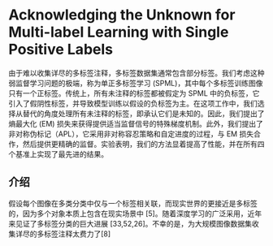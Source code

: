 # Acknowledging the Unknown for Multi-label Learning with Single Positive Labels



由于难以收集详尽的多标签注释，多标签数据集通常包含部分标签。我们考虑这种弱监督学习问题的极端，称为单正多标签学习 (SPML)，其中每个多标签训练图像只有一个正标签。传统上，所有未注释的标签都被假定为 SPML 中的负标签，它引入了假阴性标签，并导致模型训练以假设的负标签为主。在这项工作中，我们选择从替代的角度处理所有未注释的标签，即承认它们是未知的。因此，我们提出了熵最大化 (EM) 损失来获得提供适当监督信号的特殊梯度机制。此外，我们提出了非对称伪标记（APL），它采用非对称容忍策略和自定进度的过程，与 EM 损失合作，然后提供更精确的监督。实验表明，我们的方法显着提高了性能，并在所有四个基准上实现了最先进的结果。

## 介绍

假设每个图像在多类分类中仅与一个标签相关联，而现实世界的更接近是多标签的，因为多个对象本质上包含在现实场景中 [5]。随着深度学习的广泛采用，近年来见证了多标签分类的巨大进展 [33,52,26]。不幸的是，为大规模图像数据集收集详尽的多标签注释太费力了[8]